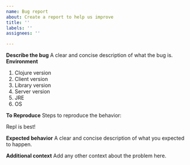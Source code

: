 ```yaml
---
name: Bug report
about: Create a report to help us improve
title: ''
labels: ''
assignees: ''

---
```


**Describe the bug**
A clear and concise description of what the bug is.
**Environment**
1. Clojure version
2. Client version
3. Library version
4. Server version
5. JRE
6. OS

**To Reproduce**
Steps to reproduce the behavior:

Repl is best!

**Expected behavior**
A clear and concise description of what you expected to happen.


**Additional context**
Add any other context about the problem here.
